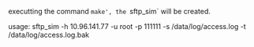 executting the command `make', the `sftp_sim` will be created.

usage:
sftp_sim -h 10.96.141.77 -u root -p 111111 -s /data/log/access.log -t /data/log/access.log.bak

